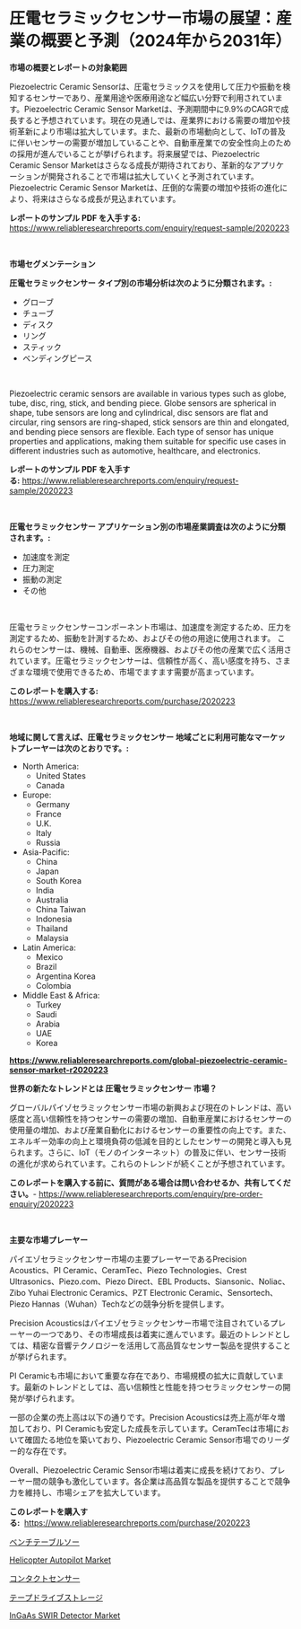 <p><h1>圧電セラミックセンサー市場の展望：産業の概要と予測（2024年から2031年）</h1></p><p><strong>市場の概要とレポートの対象範囲</strong></p>
<p><p>Piezoelectric Ceramic Sensorは、圧電セラミックスを使用して圧力や振動を検知するセンサーであり、産業用途や医療用途など幅広い分野で利用されています。Piezoelectric Ceramic Sensor Marketは、予測期間中に9.9%のCAGRで成長すると予想されています。現在の見通しでは、産業界における需要の増加や技術革新により市場は拡大しています。また、最新の市場動向として、IoTの普及に伴いセンサーの需要が増加していることや、自動車産業での安全性向上のための採用が進んでいることが挙げられます。将来展望では、Piezoelectric Ceramic Sensor Marketはさらなる成長が期待されており、革新的なアプリケーションが開発されることで市場は拡大していくと予測されています。Piezoelectric Ceramic Sensor Marketは、圧倒的な需要の増加や技術の進化により、将来はさらなる成長が見込まれています。</p></p>
<p><strong>レポートのサンプル PDF を入手する:</strong> <a href="https://www.reliableresearchreports.com/enquiry/request-sample/2020223">https://www.reliableresearchreports.com/enquiry/request-sample/2020223</a></p>
<p>&nbsp;</p>
<p><strong>市場セグメンテーション</strong></p>
<p><strong>圧電セラミックセンサー タイプ別の市場分析は次のように分類されます。:</strong></p>
<p><ul><li>グローブ</li><li>チューブ</li><li>ディスク</li><li>リング</li><li>スティック</li><li>ベンディングピース</li></ul></p>
<p>&nbsp;</p>
<p><p>Piezoelectric ceramic sensors are available in various types such as globe, tube, disc, ring, stick, and bending piece. Globe sensors are spherical in shape, tube sensors are long and cylindrical, disc sensors are flat and circular, ring sensors are ring-shaped, stick sensors are thin and elongated, and bending piece sensors are flexible. Each type of sensor has unique properties and applications, making them suitable for specific use cases in different industries such as automotive, healthcare, and electronics.</p></p>
<p><strong>レポートのサンプル PDF を入手する:</strong>&nbsp;<a href="https://www.reliableresearchreports.com/enquiry/request-sample/2020223">https://www.reliableresearchreports.com/enquiry/request-sample/2020223</a></p>
<p>&nbsp;</p>
<p><strong> 圧電セラミックセンサー アプリケーション別の市場産業調査は次のように分類されます。:</strong></p>
<p><ul><li>加速度を測定</li><li>圧力測定</li><li>振動の測定</li><li>その他</li></ul></p>
<p>&nbsp;</p>
<p><p>圧電セラミックセンサーコンポーネント市場は、加速度を測定するため、圧力を測定するため、振動を計測するため、およびその他の用途に使用されます。 これらのセンサーは、機械、自動車、医療機器、およびその他の産業で広く活用されています。圧電セラミックセンサーは、信頼性が高く、高い感度を持ち、さまざまな環境で使用できるため、市場でますます需要が高まっています。</p></p>
<p><strong>このレポートを購入する:</strong>&nbsp; <a href="https://www.reliableresearchreports.com/purchase/2020223">https://www.reliableresearchreports.com/purchase/2020223</a></p>
<p>&nbsp;</p>
<p><strong>地域に関して言えば、圧電セラミックセンサー 地域ごとに利用可能なマーケットプレーヤーは次のとおりです。:</strong></p>
<p><ul>
    <li>
        North America:
        <ul>
            <li>United States</li>
            <li>Canada</li>
        </ul>
    </li>
    <li>
        Europe:
        <ul>
            <li>Germany</li>
            <li>France</li>
            <li>U.K.</li>
            <li>Italy</li>
            <li>Russia</li>
        </ul>
    </li>
    <li>
        Asia-Pacific:
        <ul>
            <li>China</li>
            <li>Japan</li>
            <li>South Korea</li>
            <li>India</li>
            <li>Australia</li>
            <li>China Taiwan</li>
            <li>Indonesia</li>
            <li>Thailand</li>
            <li>Malaysia</li>
        </ul>
    </li>
    <li>
        Latin America:
        <ul>
            <li>Mexico</li>
            <li>Brazil</li>
            <li>Argentina Korea</li>
            <li>Colombia</li>
        </ul>
    </li>
    <li>
        Middle East & Africa:
        <ul>
            <li>Turkey</li>
            <li>Saudi</li>
            <li>Arabia</li>
            <li>UAE</li>
            <li>Korea</li>
        </ul>
    </li>
    </ul></p>
<p><strong><a href="https://www.reliableresearchreports.com/global-piezoelectric-ceramic-sensor-market-r2020223">https://www.reliableresearchreports.com/global-piezoelectric-ceramic-sensor-market-r2020223</a></strong>&nbsp;</p>
<p><strong>世界の新たなトレンドとは 圧電セラミックセンサー 市場？</strong></p>
<p><p>グローバルパイゾセラミックセンサー市場の新興および現在のトレンドは、高い感度と高い信頼性を持つセンサーの需要の増加、自動車産業におけるセンサーの使用量の増加、および産業自動化におけるセンサーの重要性の向上です。また、エネルギー効率の向上と環境負荷の低減を目的としたセンサーの開発と導入も見られます。さらに、IoT（モノのインターネット）の普及に伴い、センサー技術の進化が求められています。これらのトレンドが続くことが予想されています。</p></p>
<p><strong>このレポートを購入する前に、質問がある場合は問い合わせるか、共有してください。</strong>- <a href="https://www.reliableresearchreports.com/enquiry/pre-order-enquiry/2020223">https://www.reliableresearchreports.com/enquiry/pre-order-enquiry/2020223</a></p>
<p>&nbsp;</p>
<p><strong>主要な市場プレーヤー</strong></p>
<p><p>パイエゾセラミックセンサー市場の主要プレーヤーであるPrecision Acoustics、PI Ceramic、CeramTec、Piezo Technologies、Crest Ultrasonics、Piezo.com、Piezo Direct、EBL Products、Siansonic、Noliac、Zibo Yuhai Electronic Ceramics、PZT Electronic Ceramic、Sensortech、Piezo Hannas（Wuhan）Techなどの競争分析を提供します。 </p><p>Precision Acousticsはパイエゾセラミックセンサー市場で注目されているプレーヤーの一つであり、その市場成長は着実に進んでいます。最近のトレンドとしては、精密な音響テクノロジーを活用して高品質なセンサー製品を提供することが挙げられます。 </p><p>PI Ceramicも市場において重要な存在であり、市場規模の拡大に貢献しています。最新のトレンドとしては、高い信頼性と性能を持つセラミックセンサーの開発が挙げられます。 </p><p>一部の企業の売上高は以下の通りです。Precision Acousticsは売上高が年々増加しており、PI Ceramicも安定した成長を示しています。CeramTecは市場において確固たる地位を築いており、Piezoelectric Ceramic Sensor市場でのリーダー的な存在です。 </p><p>Overall、Piezoelectric Ceramic Sensor市場は着実に成長を続けており、プレーヤー間の競争も激化しています。各企業は高品質な製品を提供することで競争力を維持し、市場シェアを拡大しています。</p></p>
<p><strong>このレポートを購入する:</strong>&nbsp;&nbsp;<a href="https://www.reliableresearchreports.com/purchase/2020223">https://www.reliableresearchreports.com/purchase/2020223</a></p>
<p><p><a href="https://medium.com/@reyeshowell655/%E3%83%99%E3%83%B3%E3%83%81%E3%83%86%E3%83%BC%E3%83%96%E3%83%AB%E3%82%BD%E3%83%BC%E5%B8%82%E5%A0%B4-%E5%B8%82%E5%A0%B4%E3%82%B7%E3%82%A7%E3%82%A2-%E5%B8%82%E5%A0%B4%E5%8B%95%E5%90%91-%E5%B0%86%E6%9D%A5%E3%81%AE%E6%88%90%E9%95%B7%E3%82%92%E6%8E%A2%E3%82%8B-f8b2409748fc">ベンチテーブルソー</a></p><p><a href="https://github.com/lataunyatinikmelvin59ilbd0dv/Market-Research-Report-List-2/blob/main/helicopter-autopilot-market.md">Helicopter Autopilot Market</a></p><p><a href="https://github.com/schmahlson/Market-Research-Report-List-1/blob/main/531192477758.md">コンタクトセンサー</a></p><p><a href="https://github.com/TerrellConn/Market-Research-Report-List-1/blob/main/902640677759.md">テープドライブストレージ</a></p><p><a href="https://github.com/arionmp/Market-Research-Report-List-3/blob/main/ingaas-swir-detector-market.md">InGaAs SWIR Detector Market</a></p></p>